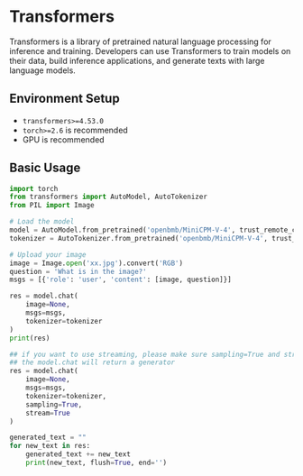 # Transformers

Transformers is a library of pretrained natural language processing for inference and training. Developers can use Transformers to train models on their data, build inference applications, and generate texts with large language models.

## Environment Setup

- `transformers>=4.53.0`
- `torch>=2.6` is recommended
- GPU is recommended

## Basic Usage
```python
import torch
from transformers import AutoModel, AutoTokenizer
from PIL import Image

# Load the model
model = AutoModel.from_pretrained('openbmb/MiniCPM-V-4', trust_remote_code=True)
tokenizer = AutoTokenizer.from_pretrained('openbmb/MiniCPM-V-4', trust_remote_code=True)

# Upload your image
image = Image.open('xx.jpg').convert('RGB')
question = 'What is in the image?'
msgs = [{'role': 'user', 'content': [image, question]}]

res = model.chat(
    image=None,
    msgs=msgs,
    tokenizer=tokenizer
)
print(res)

## if you want to use streaming, please make sure sampling=True and stream=True
## the model.chat will return a generator
res = model.chat(
    image=None,
    msgs=msgs,
    tokenizer=tokenizer,
    sampling=True,
    stream=True
)

generated_text = ""
for new_text in res:
    generated_text += new_text
    print(new_text, flush=True, end='')
```
